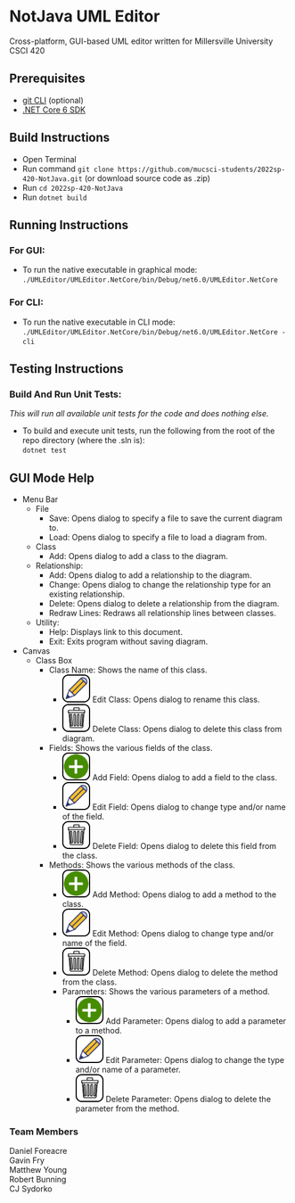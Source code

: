 # NotJava UML Editor

Cross-platform, GUI-based UML editor written for Millersville University CSCI 420

## Prerequisites
- [git CLI](https://git-scm.com/book/en/v2/Getting-Started-Installing-Git) (optional)
- [.NET Core 6 SDK](https://dotnet.microsoft.com/en-us/download)

## Build Instructions
- Open Terminal
- Run command ``git clone https://github.com/mucsci-students/2022sp-420-NotJava.git`` (or download source code as .zip)
- Run ``cd 2022sp-420-NotJava``
- Run ``dotnet build``

## Running Instructions
### For GUI:
- To run the native executable in graphical mode: ``./UMLEditor/UMLEditor.NetCore/bin/Debug/net6.0/UMLEditor.NetCore``
### For CLI:
- To run the native executable in CLI mode: <br />``./UMLEditor/UMLEditor.NetCore/bin/Debug/net6.0/UMLEditor.NetCore -cli``


## Testing Instructions
### Build And Run Unit Tests:
_This will run all available unit tests for the code and does nothing else._
- To build and execute unit tests, run the following from the root of the repo directory (where the .sln is): <br />``dotnet test``

## GUI Mode Help
- Menu Bar
  - File
    - Save: Opens dialog to specify a file to save the current diagram to.
    - Load: Opens dialog to specify a file to load a diagram from.
  - Class
    - Add: Opens dialog to add a class to the diagram.
  - Relationship:
    - Add: Opens dialog to add a relationship to the diagram.
    - Change: Opens dialog to change the relationship type for an existing relationship.
    - Delete: Opens dialog to delete a relationship from the diagram.
    - Redraw Lines: Redraws all relationship lines between classes.
  - Utility:
    - Help: Displays link to this document.
    - Exit: Exits program without saving diagram.
- Canvas
  - Class Box
    - Class Name: Shows the name of this class.
      - ![Edit Button](/UMLEditor/UMLEditor/Assets/CustomIcons/PencilButton.png?raw=true "Edit Button") Edit Class: Opens dialog to rename this class.
      - ![Delete Button](/UMLEditor/UMLEditor/Assets/CustomIcons/TrashCanButton.png?raw=true "Delete Button") Delete Class: Opens dialog to delete this class from diagram.
    - Fields: Shows the various fields of the class.
      - ![Add Button](/UMLEditor/UMLEditor/Assets/CustomIcons/PlusButton.png?raw=true "Add Button") Add Field: Opens dialog to add a field to the class.
      - ![Edit Button](/UMLEditor/UMLEditor/Assets/CustomIcons/PencilButton.png?raw=true "Edit Button") Edit Field: Opens dialog to change type and/or name of the field.
      - ![Delete Button](/UMLEditor/UMLEditor/Assets/CustomIcons/TrashCanButton.png?raw=true "Delete Button") Delete Field: Opens dialog to delete this field from the class.
    - Methods: Shows the various methods of the class.
      - ![Add Button](/UMLEditor/UMLEditor/Assets/CustomIcons/PlusButton.png?raw=true "Add Button") Add Method: Opens dialog to add a method to the class.
      - ![Edit Button](/UMLEditor/UMLEditor/Assets/CustomIcons/PencilButton.png?raw=true "Edit Button") Edit Method: Opens dialog to change type and/or name of the field.
      - ![Delete Button](/UMLEditor/UMLEditor/Assets/CustomIcons/TrashCanButton.png?raw=true "Delete Button") Delete Method: Opens dialog to delete the method from the class.
      - Parameters: Shows the various parameters of a method.
        - ![Add Button](/UMLEditor/UMLEditor/Assets/CustomIcons/PlusButton.png?raw=true "Add Button") Add Parameter: Opens dialog to add a parameter to a method.
        - ![Edit Button](/UMLEditor/UMLEditor/Assets/CustomIcons/PencilButton.png?raw=true "Edit Button") Edit Parameter: Opens dialog to change the type and/or name of a parameter.
        - ![Delete Button](/UMLEditor/UMLEditor/Assets/CustomIcons/TrashCanButton.png?raw=true "Delete Button") Delete Parameter: Opens dialog to delete the parameter from the method.

### Team Members

Daniel Foreacre<br />
Gavin Fry<br />
Matthew Young<br />
Robert Bunning<br />
CJ Sydorko
